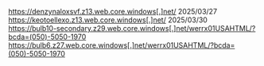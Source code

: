 https://denzynaloxsvf.z13.web.core.windows[.]net/  2025/03/27  
https://keotoellexo.z13.web.core.windows[.]net/ 2025/03/30  
https://bulb10-secondary.z29.web.core.windows[.]net/werrx01USAHTML/?bcda=(050)-5050-1970  
https://bulb6.z27.web.core.windows[.]net/werrx01USAHTML/?bcda=(050)-5050-1970
